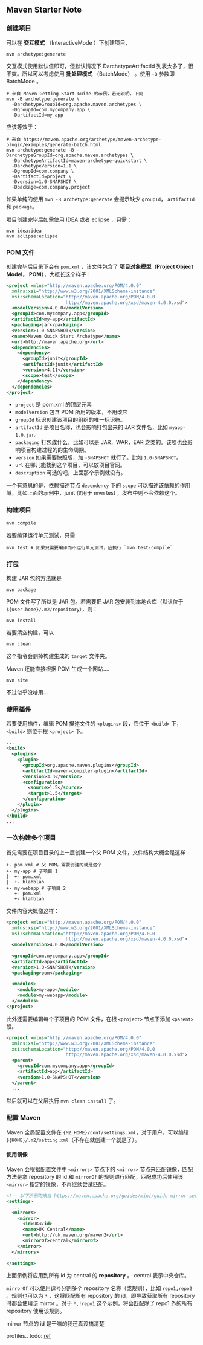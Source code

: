 ## Maven Starter Note

### 创建项目

可以在 **交互模式** （InteractiveMode ）下创建项目，

```shell
mvn archetype:generate
```

交互模式使用默认值即可，但默认情况下 DarchetypeArtifactId 列表太多了，很不爽。所以可以考虑使用 **批处理模式**  （BatchMode） 。使用 `-B` 参数即 BatchMode 。

```shell
# 来自 Maven Getting Start Guide 的示例，若无说明，下同
mvn -B archetype:generate \
  -DarchetypeGroupId=org.apache.maven.archetypes \
  -DgroupId=com.mycompany.app \
  -DartifactId=my-app
```

应该等效于：

```shell
# 来自 https://maven.apache.org/archetype/maven-archetype-plugin/examples/generate-batch.html
mvn archetype:generate -B -DarchetypeGroupId=org.apache.maven.archetypes \
  -DarchetypeArtifactId=maven-archetype-quickstart \
  -DarchetypeVersion=1.1 \
  -DgroupId=com.company \
  -DartifactId=project \
  -Dversion=1.0-SNAPSHOT \
  -Dpackage=com.company.project
```

如果单纯的使用 `mvn -B archetype:generate` 会提示缺少 `groupId`， `artifactId` 和 `package`。

项目创建完毕后如需使用 IDEA 或者 eclipse ，只需：

``` shell
mvn idea:idea
mvn eclipse:eclipse
```

### POM 文件

创建完毕后目录下会有 `pom.xml` ，该文件包含了 **项目对象模型（Project Object Model， POM）**，大概长这个样子：

``` xml
<project xmlns="http://maven.apache.org/POM/4.0.0"
  xmlns:xsi="http://www.w3.org/2001/XMLSchema-instance"
  xsi:schemaLocation="http://maven.apache.org/POM/4.0.0
                      http://maven.apache.org/xsd/maven-4.0.0.xsd">
  <modelVersion>4.0.0</modelVersion>
  <groupId>com.mycompany.app</groupId>
  <artifactId>my-app</artifactId>
  <packaging>jar</packaging>
  <version>1.0-SNAPSHOT</version>
  <name>Maven Quick Start Archetype</name>
  <url>http://maven.apache.org</url>
  <dependencies>
    <dependency>
      <groupId>junit</groupId>
      <artifactId>junit</artifactId>
      <version>4.11</version>
      <scope>test</scope>
    </dependency>
  </dependencies>
</project>
```

- `project` 是 pom.xml 的顶层元素
- `modelVersion` 包含 POM 所用的版本，不用改它
- `groupId` 标识创建该项目的组织的唯一标识符。
- `artifactId` 是项目名称，也会影响打包出来的 JAR 文件名，比如 `myapp-1.0.jar`。
- `packaging` 打包成什么，比如可以是 JAR，WAR，EAR 之类的。该项也会影响项目构建过程的的生命周期。
- `version` 如果需要快照版，加 `-SNAPSHOT` 就行了。比如 `1.0-SNAPSHOT`。
- `url` 在哪儿能找到这个项目，可以放项目官网。
- `description` 可选的吧，上面那个示例就没有。

一个有意思的是，依赖描述节点 `dependency` 下的 `scope` 可以描述该依赖的作用域，比如上面的示例中，junit 仅用于 mvn test ，发布中则不会依赖这个。 

### 构建项目

```shell
mvn compile
```

若要编译运行单元测试，只需 

```shell
mvn test # 如果只需要编译而不运行单元测试，应执行 `mvn test-compile`
```

### 打包

构建 JAR 包的方法就是

```shell
mvn package
```

POM 文件写了所以是 JAR 包。若需要把 JAR 包安装到本地仓库（默认位于 `${user.home}/.m2/repository`），则：

```shell
mvn install
```

若要清空构建，可以

``` shell
mvn clean
```

这个指令会删掉构建生成的 `target` 文件夹。

Maven 还能直接根据 POM 生成一个网站....

``` shell
mvn site
```

不过似乎没啥用...

### 使用插件

若要使用插件，编辑 POM 描述文件的 `<plugins>` 段，它位于 `<build>` 下，`<build>` 则位于根 `<project>` 下。

``` xml
...
<build>
  <plugins>
    <plugin>
      <groupId>org.apache.maven.plugins</groupId>
      <artifactId>maven-compiler-plugin</artifactId>
      <version>3.3</version>
      <configuration>
        <source>1.5</source>
        <target>1.5</target>
      </configuration>
    </plugin>
  </plugins>
</build>
...
```

### 一次构建多个项目

首先需要在项目目录的上一层创建一个父 POM 文件，文件结构大概会是这样

```shell
+- pom.xml # 父 POM，需要创建的就是这个
+- my-app # 子项目 1
|  +- pom.xml
|  +- blahblah
+- my-webapp # 子项目 2
   +- pom.xml
   +- blahblah
```

文件内容大概像这样：

``` xml
<project xmlns="http://maven.apache.org/POM/4.0.0"
  xmlns:xsi="http://www.w3.org/2001/XMLSchema-instance"
  xsi:schemaLocation="http://maven.apache.org/POM/4.0.0
                      http://maven.apache.org/xsd/maven-4.0.0.xsd">
  <modelVersion>4.0.0</modelVersion>
 
  <groupId>com.mycompany.app</groupId>
  <artifactId>app</artifactId>
  <version>1.0-SNAPSHOT</version>
  <packaging>pom</packaging>
 
  <modules>
    <module>my-app</module>
    <module>my-webapp</module>
  </modules>
</project>
```

此外还需要编辑每个子项目的 POM 文件，在根 `<project>` 节点下添加 `<parent>` 段。

```xml
<project xmlns="http://maven.apache.org/POM/4.0.0"
  xmlns:xsi="http://www.w3.org/2001/XMLSchema-instance"
  xsi:schemaLocation="http://maven.apache.org/POM/4.0.0
                      http://maven.apache.org/xsd/maven-4.0.0.xsd">
  <parent>
    <groupId>com.mycompany.app</groupId>
    <artifactId>app</artifactId>
    <version>1.0-SNAPSHOT</version>
  </parent>
  ...
```

然后就可以在父层执行 `mvn clean install` 了。

### 配置 Maven

Maven 全局配置文件在 `{M2_HOME}/conf/settings.xml`，对于用户，可以编辑 `${HOME}/.m2/setting.xml`（不存在就创建一个就是了）。

#### 使用镜像

Maven 会根据配置文件中 `<mirrors>` 节点下的 `<mirror>` 节点来匹配镜像，匹配方法是拿 repository 的 id 和 `mirrorOf` 的规则进行匹配，匹配成功后使用该 `<mirror>` 指定的镜像，不再继续尝试匹配。

```xml
<!-- 以下示例均来自 https://maven.apache.org/guides/mini/guide-mirror-settings.html -->
<settings>
  ...
  <mirrors>
    <mirror>
      <id>UK</id>
      <name>UK Central</name>
      <url>http://uk.maven.org/maven2</url>
      <mirrorOf>central</mirrorOf>
    </mirror>
  </mirrors>
  ...
</settings>
```

上面示例将应用到所有 id 为 central 的 **repository** 。 central 表示中央仓库。

`mirrorOf` 可以使用逗号分割多个 repository 名称（或规则），比如  `repo1,repo2` 。规则也可以为 `*` ，这将匹配所有 repository 的 id，即导致获取所有 repository 时都会使用该 mirror 。对于 `*,!repo1` 这个示例，将会匹配除了 repo1 外的所有 repository 使用该规则。

mirror 节点的 id 是干嘛的我还真没搞清楚

profiles.. todo: [ref](https://maven.apache.org/guides/mini/guide-configuring-maven.html) 
